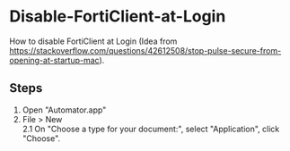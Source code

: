 # Disable-FortiClient-at-Login
How to disable FortiClient at Login (Idea from https://stackoverflow.com/questions/42612508/stop-pulse-secure-from-opening-at-startup-mac).


## Steps
1. Open "Automator.app"  
2. File > New  
2.1 On "Choose a type for your document:", select "Application", click "Choose".  
